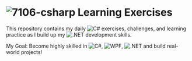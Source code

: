 # ![7106-csharp](https://github.com/user-attachments/assets/41b218e6-c267-4079-9dd7-8dd030fbe569) Learning Exercises


This repository contains my daily ![C#](https://img.shields.io/badge/-C%23-239120?style=flat&logo=c-sharp&logoColor=white) exercises, challenges, and learning practice as I build up my ![.NET](https://img.shields.io/badge/-.NET-512BD4?style=flat&logo=dotnet&logoColor=white) development skills.


My Goal: Become highly skilled in ![C#](https://img.shields.io/badge/-C%23-239120?style=flat&logo=c-sharp&logoColor=white), ![WPF](https://img.shields.io/badge/-WPF-0078D7?style=flat&logo=windows&logoColor=white), ![.NET](https://img.shields.io/badge/-.NET-512BD4?style=flat&logo=dotnet&logoColor=white) and build real-world projects!

